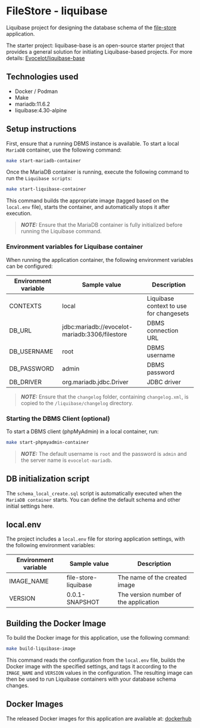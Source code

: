 # FileStore - liquibase

Liquibase project for designing the database schema of the [file-store](https://github.com/Evocelot/file-store) application.

The starter project: liquibase-base is an open-source starter project that provides a general solution for initiating Liquibase-based projects. For more details: [Evocelot/liquibase-base](https://github.com/Evocelot/liquibase-base)

## Technologies used

- Docker / Podman
- Make
- mariadb:11.6.2
- liquibase:4.30-alpine

## Setup instructions

First, ensure that a running DBMS instance is available. To start a local `MariaDB` container, use the following command:

```bash
make start-mariadb-container
```

Once the MariaDB container is running, execute the following command to run the `Liquibase scripts`:

```bash
make start-liquibase-container
```

This command builds the appropriate image (tagged based on the `local.env` file), starts the container, and automatically stops it after execution.

> **_NOTE:_** Ensure that the MariaDB container is fully initialized before running the Liquibase command.

### Environment variables for Liquibase container

When running the application container, the following environment variables can be configured:


Environment variable | Sample value | Description |
--- | --- | --- |
CONTEXTS | local | Liquibase context to use for changesets |
DB_URL | jdbc:mariadb://evocelot-mariadb:3306/filestore | DBMS connection URL |
DB_USERNAME | root | DBMS username |
DB_PASSWORD | admin | DBMS password |
DB_DRIVER | org.mariadb.jdbc.Driver | JDBC driver |

> **_NOTE:_** Ensure that the `changelog` folder, containing `changelog.xml`, is copied to the `/liquibase/changelog` directory.

### Starting the DBMS Client (optional)

To start a DBMS client (phpMyAdmin) in a local container, run:

```bash
make start-phpmyadmin-container
```

> **_NOTE:_** The default username is `root` and the password is `admin` and the server name is `evocelot-mariadb`.

## DB initialization script

The `schema_local_create.sql` script is automatically executed when the `MariaDB container` starts. You can define the default schema and other initial settings here.

## local.env

The project includes a `local.env` file for storing application settings, with the following environment variables:

Environment variable | Sample value | Description |
--- | --- | --- |
IMAGE_NAME | file-store-liquibase | The name of the created image |
VERSION | 0.0.1-SNAPSHOT | The version number of the application |

## Building the Docker Image

To build the Docker image for this application, use the following command:

```bash
make build-liquibase-image
```

This command reads the configuration from the `local.env` file, builds the Docker image with the specified settings, and tags it according to the `IMAGE_NAME` and `VERSION` values in the configuration. The resulting image can then be used to run Liquibase containers with your database schema changes.

## Docker Images

The released Docker images for this application are available at: [dockerhub](https://hub.docker.com/repository/docker/evocelot/file-store-liquibase/general)
